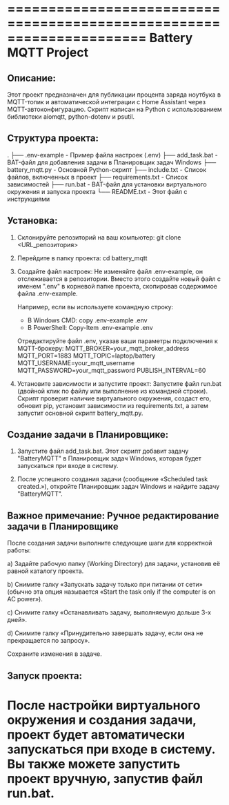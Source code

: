 =====================================================================
Battery MQTT Project
=====================================================================

Описание:
-----------
Этот проект предназначен для публикации процента заряда ноутбука в MQTT-топик 
и автоматической интеграции с Home Assistant через MQTT-автоконфигурацию.
Скрипт написан на Python с использованием библиотеки aiomqtt, python-dotenv и psutil.

Структура проекта:
-----------
.
├── .env-example         - Пример файла настроек (.env)
├── add_task.bat         - BAT-файл для добавления задачи в Планировщик задач Windows
├── battery_mqtt.py      - Основной Python-скрипт
├── include.txt          - Список файлов, включенных в проект
├── requirements.txt     - Список зависимостей
├── run.bat              - BAT-файл для установки виртуального окружения и запуска проекта
└── README.txt           - Этот файл с инструкциями

Установка:
-----------
1. Склонируйте репозиторий на ваш компьютер:
   git clone <URL_репозитория>

2. Перейдите в папку проекта:
   cd battery_mqtt

3. Создайте файл настроек:
   Не изменяйте файл .env-example, он отслеживается в репозитории.
   Вместо этого создайте новый файл с именем ".env" в корневой папке проекта, скопировав содержимое файла .env-example.
   
   Например, если вы используете командную строку:
   - В Windows CMD:
         copy .env-example .env
   - В PowerShell:
         Copy-Item .env-example .env

   Отредактируйте файл .env, указав ваши параметры подключения к MQTT-брокеру:
       MQTT_BROKER=your_mqtt_broker_address
       MQTT_PORT=1883
       MQTT_TOPIC=laptop/battery
       MQTT_USERNAME=your_mqtt_username
       MQTT_PASSWORD=your_mqtt_password
       PUBLISH_INTERVAL=60

4. Установите зависимости и запустите проект:
   Запустите файл run.bat (двойной клик по файлу или выполнение из командной строки).
   Скрипт проверит наличие виртуального окружения, создаст его, обновит pip, установит зависимости из requirements.txt,
   а затем запустит основной скрипт battery_mqtt.py.

Создание задачи в Планировщике:
-----------
1. Запустите файл add_task.bat.
   Этот скрипт добавит задачу "BatteryMQTT" в Планировщик задач Windows, которая будет запускаться при входе в систему.

2. После успешного создания задачи (сообщение «Scheduled task created.»), откройте Планировщик задач Windows и найдите задачу "BatteryMQTT".

Важное примечание: Ручное редактирование задачи в Планировщике
-----------
После создания задачи выполните следующие шаги для корректной работы:

   a) Задайте рабочую папку (Working Directory) для задачи, установив её равной каталогу проекта.
   
   b) Снимите галку «Запускать задачу только при питании от сети» 
      (обычно эта опция называется «Start the task only if the computer is on AC power»).

   c) Снимите галку «Останавливать задачу, выполняемую дольше 3-х дней».
   
   d) Снимите галку «Принудительно завершать задачу, если она не прекращается по запросу».
   
Сохраните изменения в задаче.

Запуск проекта:
-----------
После настройки виртуального окружения и создания задачи, проект будет автоматически запускаться при входе в систему.
Вы также можете запустить проект вручную, запустив файл run.bat.
=====================================================================
